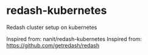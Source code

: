# redash-kubernetes
Redash cluster setup on kubernetes

Inspired from: nanit/redash-kubernetes
Inspired from: https://github.com/getredash/redash
